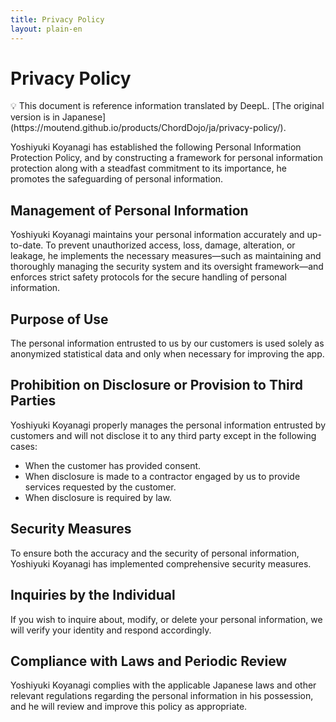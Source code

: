 ```yaml
---
title: Privacy Policy
layout: plain-en
---
```

# Privacy Policy

<aside>
💡 This document is reference information translated by DeepL. [The original version is in Japanese](https://moutend.github.io/products/ChordDojo/ja/privacy-policy/).
</aside>

Yoshiyuki Koyanagi has established the following Personal Information Protection Policy, and by constructing a framework for personal information protection along with a steadfast commitment to its importance, he promotes the safeguarding of personal information.

## Management of Personal Information

Yoshiyuki Koyanagi maintains your personal information accurately and up-to-date. To prevent unauthorized access, loss, damage, alteration, or leakage, he implements the necessary measures—such as maintaining and thoroughly managing the security system and its oversight framework—and enforces strict safety protocols for the secure handling of personal information.

## Purpose of Use

The personal information entrusted to us by our customers is used solely as anonymized statistical data and only when necessary for improving the app.

## Prohibition on Disclosure or Provision to Third Parties

Yoshiyuki Koyanagi properly manages the personal information entrusted by customers and will not disclose it to any third party except in the following cases:
- When the customer has provided consent.
- When disclosure is made to a contractor engaged by us to provide services requested by the customer.
- When disclosure is required by law.

## Security Measures

To ensure both the accuracy and the security of personal information, Yoshiyuki Koyanagi has implemented comprehensive security measures.

## Inquiries by the Individual

If you wish to inquire about, modify, or delete your personal information, we will verify your identity and respond accordingly.

## Compliance with Laws and Periodic Review

Yoshiyuki Koyanagi complies with the applicable Japanese laws and other relevant regulations regarding the personal information in his possession, and he will review and improve this policy as appropriate.
